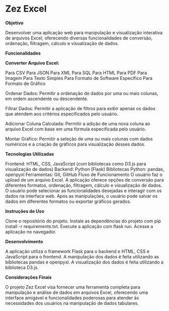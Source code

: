 # **Zez Excel**


**Objetivo**

Desenvolver uma aplicação web para manipulação e visualização interativa de arquivos Excel, oferecendo diversas funcionalidades de conversão, ordenação, filtragem, cálculo e visualização de dados.

**Funcionalidades**

**Converter Arquivo Excel:**

Para CSV
Para JSON
Para XML
Para SQL
Para HTML
Para PDF
Para Imagem
Para Texto Simples
Para Formato de Software Específico
Para Formato de Gráfico

Ordenar Dados:
Permitir a ordenação de dados por uma ou mais colunas, em ordem ascendente ou descendente.

Filtrar Dados:
Permitir a aplicação de filtros para exibir apenas os dados que atendem aos critérios especificados pelo usuário.

Adicionar Coluna Calculada:
Permitir a adição de uma nova coluna ao arquivo Excel com base em uma fórmula especificada pelo usuário.

Montar Gráfico:
Permitir a seleção de uma ou mais colunas com dados numéricos e a criação de gráficos para visualização desses dados.

**Tecnologias Utilizadas**

Frontend: HTML, CSS, JavaScript (com bibliotecas como D3.js para visualização de dados)
Backend: Python (Flask)
Bibliotecas Python: pandas, openpyxl
Ferramentas: Git, GitHub
Fluxo de Funcionamento
O usuário faz o upload de um arquivo Excel.
A aplicação oferece opções de conversão para diferentes formatos, ordenação, filtragem, cálculo e visualização de dados.
O usuário pode selecionar as funcionalidades desejadas e interagir com os dados na interface web.
Após as manipulações, o usuário pode salvar os dados em diferentes formatos ou exportar gráficos gerados.

**Instruções de Uso**

Clone o repositório do projeto.
Instale as dependências do projeto com pip install -r requirements.txt.
Execute a aplicação com flask run.
Acesse a aplicação no navegador.

**Desenvolvimento**

A aplicação utiliza o framework Flask para o backend e HTML, CSS e JavaScript para o frontend.
A manipulação dos dados é feita utilizando as bibliotecas pandas e openpyxl.
A visualização dos dados é feita utilizando a biblioteca D3.js.

**Considerações Finais**

O projeto Zez Excel visa fornecer uma ferramenta completa para manipulação e análise de dados em arquivos Excel, oferecendo uma interface amigável e funcionalidades poderosas para atender às necessidades dos usuários na manipulação de dados tabulares.




